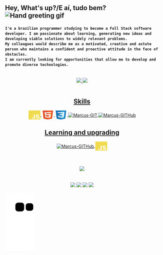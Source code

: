 ## Hey, What's up?/E aí, tudo bem?  <img src="https://raw.githubusercontent.com/kaueMarques/kaueMarques/master/hi.gif" alt="Hand greeting gif" width="30"/>
<h4><code>I'm a brazilian programmer studying to become a Full Stack software developer. I am passionate about learning, generating new ideas and developing viable solutions to widely relevant problems.
My colleagues would describe me as a motivated, creative and astute person who maintains a confident and proactive attitude in the face of obstacles.
I am currently looking for opportunities that allow me to develop and promote diverse technologies.</code></h4><br>
</div>
<div align="center">
  <a href="https://github.com/Marcus-Boni">
  <img height="160em" src="https://github-readme-stats.vercel.app/api?username=Marcus-Boni&show_icons=true&theme=github_dark&include_all_commits=true&count_private=true"/>
  <img height="140em" src="https://github-readme-stats.vercel.app/api/top-langs/?username=Marcus-Boni&layout=compact&langs_count=7&theme=github_dark"/>
</div>
<div style="display: inline_block" align="center" ><br>
<h2>Skills</h2>
  <img align="center" alt="Marcus-Js" height="30" width="40" src="https://raw.githubusercontent.com/devicons/devicon/master/icons/javascript/javascript-plain.svg">
  <img align="center" alt="Marcus-HTML" height="30" width="40" src="https://raw.githubusercontent.com/devicons/devicon/master/icons/html5/html5-original.svg">
  <img align="center" alt="Marcus-CSS" height="30" width="40" src="https://raw.githubusercontent.com/devicons/devicon/master/icons/css3/css3-original.svg">
  <img align="center" alt="Marcus-GIT" height="30" width="40" src="https://cdn.jsdelivr.net/gh/devicons/devicon/icons/git/git-original.svg" />
  <img align="center" alt="Marcus-GITHub" height="30" width="40" src="https://cdn.jsdelivr.net/gh/devicons/devicon/icons/github/github-original.svg" />
  <h2>Learning and upgrading</h2>
  <img align="center" alt="Marcus-GITHub" height="30" width="40" src="https://cdn.jsdelivr.net/gh/devicons/devicon/icons/bootstrap/bootstrap-original.svg" />
  <img align="center" alt="Marcus-Js" height="30" width="40" src="https://raw.githubusercontent.com/devicons/devicon/master/icons/javascript/javascript-plain.svg">
</div><br><br><br>
<div align="center">
<img src="https://media.tenor.com/GVk4jB2u_i8AAAAd/coding.gif">
</div><br><br>
  <div align="center"> 
  <a href="https://www.instagram.com/marcusegboni/" target="_blank"><img src="https://img.shields.io/badge/-Instagram-%23E4405F?style=for-the-badge&logo=instagram&logoColor=white" target="_blank"></a>
 <a href="https://discord.gg/MwX9VMVT6k" target="_blank"><img src="https://img.shields.io/badge/Discord-7289DA?style=for-the-badge&logo=discord&logoColor=white" target="_blank"></a> 
  <a href = "mailto:mgalvaoboni@gmail.com" ?subject="E aí beleza?" ><img src="https://img.shields.io/badge/-Gmail-%23333?style=for-the-badge&logo=gmail&logoColor=white" target="_blank"></a>
  <a href="https://www.linkedin.com/in/marcus-boni-729a52243/" target="_blank"><img src="https://img.shields.io/badge/-LinkedIn-%230077B5?style=for-the-badge&logo=linkedin&logoColor=white" target="_blank"></a> 
 </div>
 
 
![Snake animation](https://github.com/Marcus-boni/Marcus-Boni/blob/output/github-contribution-grid-snake.svg)
